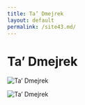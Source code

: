 ```yaml
---
title: Ta’ Dmejrek
layout: default
permalink: /site43.md/
---
```

Ta’ Dmejrek
=============================================================================


![Ta’ Dmejrek](http://www.thebestviewpoints.com/wp-content/uploads/2019/03/DJI_0027-Panorama.jpg)

![Ta’ Dmejrek](https://s3-us-west-1.amazonaws.com/peakery-media/images/items/users/cache/ta-dmejrek-2014-09-14-1.JPG.910x680_q95.jpg)